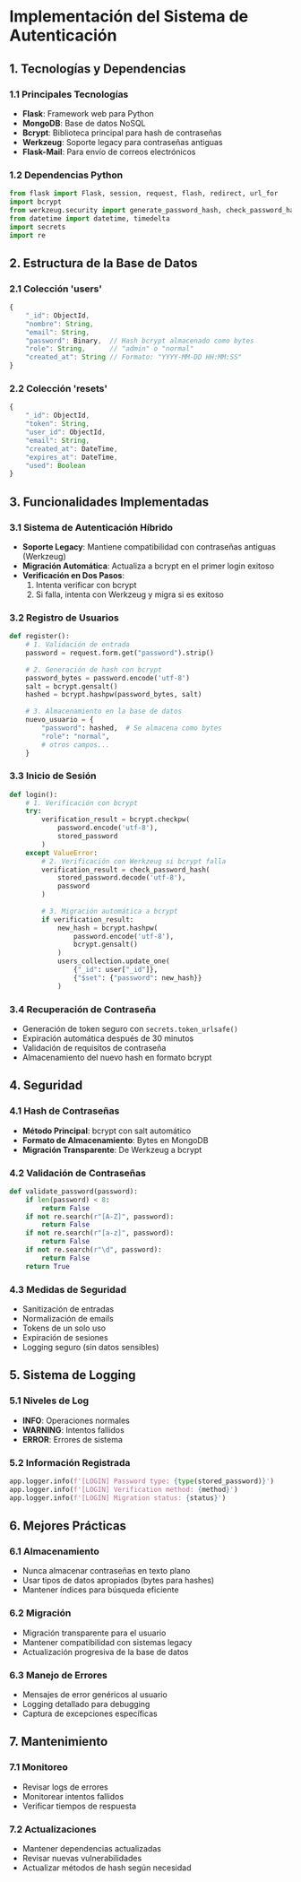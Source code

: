 # Implementación del Sistema de Autenticación

## 1. Tecnologías y Dependencias

### 1.1 Principales Tecnologías
- **Flask**: Framework web para Python
- **MongoDB**: Base de datos NoSQL
- **Bcrypt**: Biblioteca principal para hash de contraseñas
- **Werkzeug**: Soporte legacy para contraseñas antiguas
- **Flask-Mail**: Para envío de correos electrónicos

### 1.2 Dependencias Python
```python
from flask import Flask, session, request, flash, redirect, url_for
import bcrypt
from werkzeug.security import generate_password_hash, check_password_hash
from datetime import datetime, timedelta
import secrets
import re
```

## 2. Estructura de la Base de Datos

### 2.1 Colección 'users'
```javascript
{
    "_id": ObjectId,
    "nombre": String,
    "email": String,
    "password": Binary,  // Hash bcrypt almacenado como bytes
    "role": String,      // "admin" o "normal"
    "created_at": String // Formato: "YYYY-MM-DD HH:MM:SS"
}
```

### 2.2 Colección 'resets'
```javascript
{
    "_id": ObjectId,
    "token": String,
    "user_id": ObjectId,
    "email": String,
    "created_at": DateTime,
    "expires_at": DateTime,
    "used": Boolean
}
```

## 3. Funcionalidades Implementadas

### 3.1 Sistema de Autenticación Híbrido
- **Soporte Legacy**: Mantiene compatibilidad con contraseñas antiguas (Werkzeug)
- **Migración Automática**: Actualiza a bcrypt en el primer login exitoso
- **Verificación en Dos Pasos**:
  1. Intenta verificar con bcrypt
  2. Si falla, intenta con Werkzeug y migra si es exitoso

### 3.2 Registro de Usuarios
```python
def register():
    # 1. Validación de entrada
    password = request.form.get("password").strip()
    
    # 2. Generación de hash con bcrypt
    password_bytes = password.encode('utf-8')
    salt = bcrypt.gensalt()
    hashed = bcrypt.hashpw(password_bytes, salt)
    
    # 3. Almacenamiento en la base de datos
    nuevo_usuario = {
        "password": hashed,  # Se almacena como bytes
        "role": "normal",
        # otros campos...
    }
```

### 3.3 Inicio de Sesión
```python
def login():
    # 1. Verificación con bcrypt
    try:
        verification_result = bcrypt.checkpw(
            password.encode('utf-8'), 
            stored_password
        )
    except ValueError:
        # 2. Verificación con Werkzeug si bcrypt falla
        verification_result = check_password_hash(
            stored_password.decode('utf-8'), 
            password
        )
        
        # 3. Migración automática a bcrypt
        if verification_result:
            new_hash = bcrypt.hashpw(
                password.encode('utf-8'), 
                bcrypt.gensalt()
            )
            users_collection.update_one(
                {"_id": user["_id"]},
                {"$set": {"password": new_hash}}
            )
```

### 3.4 Recuperación de Contraseña
- Generación de token seguro con `secrets.token_urlsafe()`
- Expiración automática después de 30 minutos
- Validación de requisitos de contraseña
- Almacenamiento del nuevo hash en formato bcrypt

## 4. Seguridad

### 4.1 Hash de Contraseñas
- **Método Principal**: bcrypt con salt automático
- **Formato de Almacenamiento**: Bytes en MongoDB
- **Migración Transparente**: De Werkzeug a bcrypt

### 4.2 Validación de Contraseñas
```python
def validate_password(password):
    if len(password) < 8:
        return False
    if not re.search(r"[A-Z]", password):
        return False
    if not re.search(r"[a-z]", password):
        return False
    if not re.search(r"\d", password):
        return False
    return True
```

### 4.3 Medidas de Seguridad
- Sanitización de entradas
- Normalización de emails
- Tokens de un solo uso
- Expiración de sesiones
- Logging seguro (sin datos sensibles)

## 5. Sistema de Logging

### 5.1 Niveles de Log
- **INFO**: Operaciones normales
- **WARNING**: Intentos fallidos
- **ERROR**: Errores de sistema

### 5.2 Información Registrada
```python
app.logger.info(f'[LOGIN] Password type: {type(stored_password)}')
app.logger.info(f'[LOGIN] Verification method: {method}')
app.logger.info(f'[LOGIN] Migration status: {status}')
```

## 6. Mejores Prácticas

### 6.1 Almacenamiento
- Nunca almacenar contraseñas en texto plano
- Usar tipos de datos apropiados (bytes para hashes)
- Mantener índices para búsqueda eficiente

### 6.2 Migración
- Migración transparente para el usuario
- Mantener compatibilidad con sistemas legacy
- Actualización progresiva de la base de datos

### 6.3 Manejo de Errores
- Mensajes de error genéricos al usuario
- Logging detallado para debugging
- Captura de excepciones específicas

## 7. Mantenimiento

### 7.1 Monitoreo
- Revisar logs de errores
- Monitorear intentos fallidos
- Verificar tiempos de respuesta

### 7.2 Actualizaciones
- Mantener dependencias actualizadas
- Revisar nuevas vulnerabilidades
- Actualizar métodos de hash según necesidad
